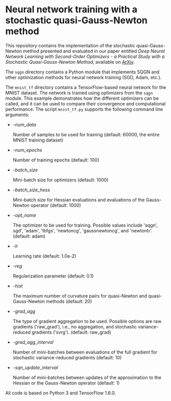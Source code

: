 # Neural network training with a stochastic quasi-Gauss-Newton method

This repository contains the implementation of the stochastic quasi-Gauss-Newton method presented and evaluated in our paper entitled *Deep Neural Network Learning with Second-Order Optimizers - a Practical Study with a Stochastic Quasi-Gauss-Newton Method*, available on [ArXiv](https://arxiv.org/abs/2004.03040).

The `sqgn` directory contains a Python module that implements SQGN and other
optimization methods for neural network training (SGD, Adam, etc.).

The `mnist_tf` directory contains a TensorFlow-based neural network for the
MNIST dataset. The network is trained using optimizers from the `sqgn` module.
This example demonstrates how the different optimizers can be called, and it can
be used to compare their convergence and computational performance. The script
`mnist_tf.py` supports the following command line arguments:

*  *-num_data*

    Number of samples to be used for training
    (default: 60000, the entire MNIST training dataset)

*  *-num_epochs*

    Number of training epochs
    (default: 100)

*  *-batch_size*

    Mini-batch size for optimizers
    (default: 1000)    

*  *-batch_size_hess*

    Mini-batch size for Hessian evaluations and evaluations of the Gauss-Newton
    operator
    (default: 1000)

*  *-opt_name*

    The optimizer to be used for training. Possible values include 'sqgn', sgd',
    'adam', 'lbfgs', 'newtoncg', 'gaussnewtoncg', and 'newtontr'.
    (default: adam)

*  *-lr*

    Learning rate
    (default: 1.0e-2)

*  *-reg*

    Regularization parameter
    (default: 0.1)

*  *-hist*

    The maximum number of curvature pairs for quasi-Newton and
    quasi-Gauss-Newton methods
    (default: 20)

*  *-grad_agg*

    The type of gradient aggregation to be used. Possible options are raw
    gradients ('raw_grad'), i.e., no aggregation, and stochastic
    variance-reduced gradients ('svrg').
    (default: raw_grad)

*  *-grad_agg_interval*

    Number of mini-batches between evaluations of the full gradient for
    stochastic variance-reduced gradients
    (default: 10)

*  *-sqn_update_interval*

    Number of mini-batches between updates of the approximation to the Hessian
    or the Gauss-Newton operator
    (default: 1)

All code is based on Python 3 and TensorFlow 1.6.0.
